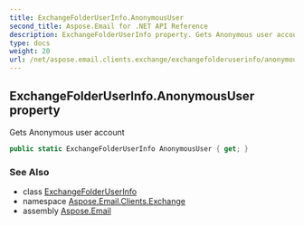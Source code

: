 ```yaml
---
title: ExchangeFolderUserInfo.AnonymousUser
second_title: Aspose.Email for .NET API Reference
description: ExchangeFolderUserInfo property. Gets Anonymous user account
type: docs
weight: 20
url: /net/aspose.email.clients.exchange/exchangefolderuserinfo/anonymoususer/
---
```

## ExchangeFolderUserInfo.AnonymousUser property

Gets Anonymous user account

```csharp
public static ExchangeFolderUserInfo AnonymousUser { get; }
```

### See Also

* class [ExchangeFolderUserInfo](../)
* namespace [Aspose.Email.Clients.Exchange](../../exchangefolderuserinfo/)
* assembly [Aspose.Email](../../../)



